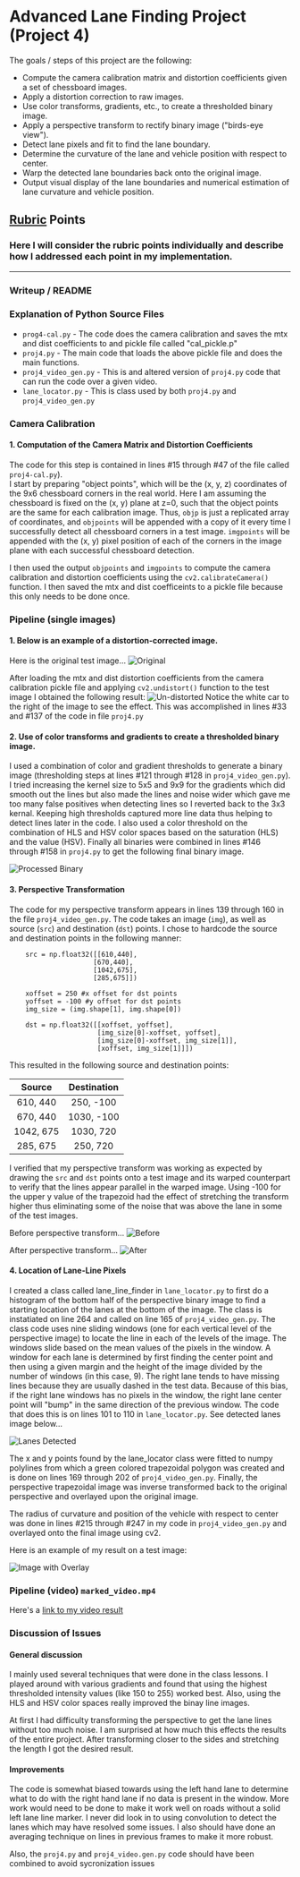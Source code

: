 
# Advanced Lane Finding Project (Project 4)

The goals / steps of this project are the following:

* Compute the camera calibration matrix and distortion coefficients given a set of chessboard images.
* Apply a distortion correction to raw images.
* Use color transforms, gradients, etc., to create a thresholded binary image.
* Apply a perspective transform to rectify binary image ("birds-eye view").
* Detect lane pixels and fit to find the lane boundary.
* Determine the curvature of the lane and vehicle position with respect to center.
* Warp the detected lane boundaries back onto the original image.
* Output visual display of the lane boundaries and numerical estimation of lane curvature and vehicle position.

[//]: # (Image References)

[image1]: ./examples/undistort_output.png "Undistorted"
[image2]: ./test_images/test1.jpg "Road Transformed"
[image3]: ./examples/binary_combo_example.jpg "Binary Example"
[image4]: ./examples/warped_straight_lines.jpg "Warp Example"
[image5]: ./examples/color_fit_lines.jpg "Fit Visual"
[image6]: ./examples/example_output.jpg "Output"
[video1]: ./project_video.mp4 "Video"

## [Rubric](https://review.udacity.com/#!/rubrics/571/view) Points
### Here I will consider the rubric points individually and describe how I addressed each point in my implementation.  

---
### Writeup / README

### Explanation of Python Source Files
* `prog4-cal.py` -  The code does the camera calibration and saves the mtx and dist coefficients to and pickle file called "cal_pickle.p"
* `proj4.py` - The main code that loads the above pickle file and does the main functions.
* `proj4_video_gen.py` -  This is and altered version of `proj4.py` code that can run the code over a given video.
* `lane_locator.py` - This is class used by both `proj4.py` and `proj4_video_gen.py`

### Camera Calibration

#### 1. Computation of the Camera Matrix and Distortion Coefficients

The code for this step is contained in lines #15 through #47 of the file called `proj4-cal.py`).  
I start by preparing "object points", which will be the (x, y, z) coordinates of the 9x6 chessboard corners in the real world. Here I am assuming the chessboard is fixed on the (x, y) plane at z=0, such that the object points are the same for each calibration image.  Thus, `objp` is just a replicated array of coordinates, and `objpoints` will be appended with a copy of it every time I successfully detect all chessboard corners in a test image.  `imgpoints` will be appended with the (x, y) pixel position of each of the corners in the image plane with each successful chessboard detection.  

I then used the output `objpoints` and `imgpoints` to compute the camera calibration and distortion coefficients using the `cv2.calibrateCamera()` function.  I then saved the mtx and dist coefficeints to a pickle file because this only needs to be done once.

### Pipeline (single images)

#### 1. Below is an example of a distortion-corrected image.

Here is the original test image...
![Original](./images/test1.jpg)

After loading the mtx and dist distortion coefficients from the camera calibration pickle file and applying `cv2.undistort()` function to the test image I obtained the following result:
![Un-distorted](./images/undistorted0.jpg)
Notice the white car to the right of the image to see the effect.  This was accomplished in lines #33 and #137 of the code in file `proj4.py` 
 
#### 2. Use of color transforms and gradients to create a thresholded binary image.  
I used a combination of color and gradient thresholds to generate a binary image (thresholding steps at lines #121 through #128 in `proj4_video_gen.py`).  I tried increasing the kernel size to 5x5 and 9x9 for the gradients which did smooth out the lines but also made the lines and noise wider which gave me too many false positives when detecting lines so I reverted back to the 3x3 kernal.  Keeping high thresholds captured more line data thus helping to detect lines later in the code.  I also used a color threshold on the combination of HLS and HSV color spaces based on the saturation (HLS) and the value (HSV).  Finally all binaries were combined in lines #146 through #158 in `proj4.py` to get the following final binary image. 

![Processed Binary](./images/bin2.jpg)

#### 3. Perspective Transformation

The code for my perspective transform appears in lines 139 through 160 in the file `proj4_video_gen.py`.  The code takes an image (`img`), as well as source (`src`) and destination (`dst`) points.  I chose to hardcode the source and destination points in the following manner:

```
    src = np.float32([[610,440], 
                     [670,440],
                     [1042,675],
                     [285,675]])
    
    xoffset = 250 #x offset for dst points                          
    yoffset = -100 #y offset for dst points
    img_size = (img.shape[1], img.shape[0])    
        
    dst = np.float32([[xoffset, yoffset], 
                      [img_size[0]-xoffset, yoffset], 
                      [img_size[0]-xoffset, img_size[1]], 
                      [xoffset, img_size[1]]])

```
This resulted in the following source and destination points:

| Source        | Destination   | 
|:-------------:|:-------------:| 
| 610, 440      | 250, -100     | 
| 670, 440      | 1030, -100    |
| 1042, 675     | 1030, 720     |
| 285, 675      | 250, 720      |

I verified that my perspective transform was working as expected by drawing the `src` and `dst` points onto a test image and its warped counterpart to verify that the lines appear parallel in the warped image.  Using -100 for the upper y value of the trapezoid had the effect of stretching the transform higher thus eliminating some of the noise that was above the lane in some of the test images.

Before perspective transform...
![Before](./images/bin4.jpg)

After perspective transform...
![After](./images/warped4.jpg)


#### 4. Location of Lane-Line Pixels

I created a class called lane_line_finder in `lane_locator.py` to first do a histogram of the bottom half of the perspective binary image to find a starting location of the lanes at the bottom of the image. The class is instatiated on line 264 and called on line 165 of `proj4_video_gen.py`. The class code uses nine sliding windows (one for each vertical level of the perspective image) to locate the line in each of the levels of the image.  The windows slide based on the mean values of the pixels in the window.  A window for each lane is determined by first finding the center point and then using a given margin and the height of the image divided by the number of windows (in this case, 9).  The right lane tends to have missing lines because they are usually dashed in the test data. Because of this bias, if the right lane windows has no pixels in the window, the right lane center point will "bump" in the same direction of the previous window. The code that does this is on lines 101 to 110 in `lane_locator.py`.  See detected lanes image below...

![Lanes Detected](./images/visual1.jpg)

The x and y points found by the lane_locator class were fitted to numpy polylines from which a green colored trapezoidal polygon was created and is done on lines 169 through 202 of `proj4_video_gen.py`.  Finally, the perspective trapezoidal image was inverse transformed back to the original perspective and overlayed upon the original image.

The radius of curvature and position of the vehicle with respect to center was done in lines #215 through #247 in my code in `proj4_video_gen.py` and overlayed onto the final image using cv2.

Here is an example of my result on a test image:

![Image with Overlay](./images/final1.jpg)


### Pipeline (video) `marked_video.mp4`

Here's a [link to my video result](marked_video.mp4) 


### Discussion of Issues

#### General discussion

I mainly used several techniques that were done in the class lessons.  I played around with various gradients and found that using the highest thresholded intensity values (like 150 to 255) worked best.  Also, using the HLS and HSV color spaces really improved the binay line images.

At first I had difficulty transforming the perspective to get the lane lines without too much noise.  I am surprised at how much this effects the results of the entire project.  After transforming closer to the sides and stretching the length I got the desired result.  

#### Improvements

The code is somewhat biased towards using the left hand lane to determine what to do with the right hand lane if no data is present in the window. More work would need to be done to make it work well on roads without a solid left lane line marker.  I never did look in to using convolution to detect the lanes which may have resolved some issues.  I also should have done an averaging technique on lines in previous frames to make it more robust.

Also, the `proj4.py` and `proj4_video.gen.py` code should have been combined to avoid sycronization issues


